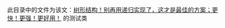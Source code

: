 此目录中的文件为该文：[树形结构！别再用递归实现了，这才是最佳的方案；更快！更强！更好用！](https://mp.weixin.qq.com/s/fSE8qQBAGf1jQTp-a5i-8w) 的测试类